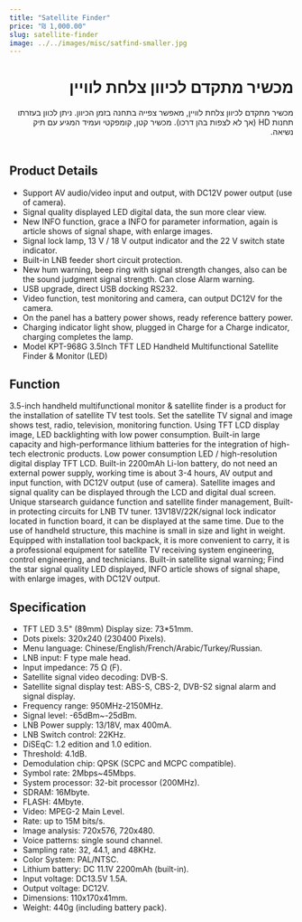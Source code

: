 ```yaml
---
title: "Satellite Finder"
price: "₪ 1,000.00"
slug: satellite-finder
image: ../../images/misc/satfind-smaller.jpg
---
```


<div dir="rtl" style="margin-bottom: 3rem">
<h1>מכשיר מתקדם לכיוון צלחת לוויין</h1>
<p>
מכשיר מתקדם לכיוון צלחת לוויין, מאפשר צפייה בתחנה בזמן הכיוון. ניתן לכוון בעזרתו תחנות HD (אך לא לצפות בהן דרכו). מכשיר קטן, קומפקטי ועמיד המגיע עם תיק נשיאה.</p>
</div>

## Product Details

- Support AV audio/video input and output, with DC12V power output (use of camera).
- Signal quality displayed LED digital data, the sun more clear view.
- New INFO function, grace a INFO for parameter information, again is article shows of signal shape, with enlarge images.
- Signal lock lamp, 13 V / 18 V output indicator and the 22 V switch state indicator.
- Built-in LNB feeder short circuit protection.
- New hum warning, beep ring with signal strength changes, also can be the sound judgment signal strength. Can close Alarm warning.
- USB upgrade, direct USB docking RS232.
- Video function, test monitoring and camera, can output DC12V for the camera.
- On the panel has a battery power shows, ready reference battery power.
- Charging indicator light show, plugged in Charge for a Charge indicator, charging completes the lamp.
- Model KPT-968G 3.5Inch TFT LED Handheld Multifunctional Satellite Finder & Monitor (LED)

## Function

3.5-inch handheld multifunctional monitor & satellite finder is a product for the installation of satellite TV test tools. Set the satellite TV signal and image shows test, radio, television, monitoring function. Using TFT LCD display image, LED backlighting with low power consumption. Built-in large capacity and high-performance lithium batteries for the integration of high-tech electronic products. Low power consumption LED / high-resolution digital display TFT LCD. Built-in 2200mAh Li-lon battery, do not need an external power supply, working time is about 3-4 hours, AV output and input function, with DC12V output (use of camera). Satellite images and signal quality can be displayed through the LCD and digital dual screen. Unique starsearch guidance function and satellite finder management, Built-in protecting circuits for LNB TV tuner. 13V18V/22K/signal lock indicator located in function board, it can be displayed at the same time. Due to the use of handheld structure, this machine is small in size and light in weight. Equipped with installation tool backpack, it is more convenient to carry, it is a professional equipment for satellite TV receiving system engineering, control engineering, and technicians. Built-in satellite signal warning; Find the star signal quality LED displayed, INFO article shows of signal shape, with enlarge images, with DC12V output.

## Specification

- TFT LED 3.5" (89mm) Display size: 73\*51mm.
- Dots pixels: 320x240 (230400 Pixels).
- Menu language: Chinese/English/French/Arabic/Turkey/Russian.
- LNB input: F type male head.
- Input impedance: 75 Ω (F).
- Satellite signal video decoding: DVB-S.
- Satellite signal display test: ABS-S, CBS-2, DVB-S2 signal alarm and signal display.
- Frequency range: 950MHz-2150MHz.
- Signal level: -65dBm~-25dBm.
- LNB Power supply: 13/18V, max 400mA.
- LNB Switch control: 22KHz.
- DiSEqC: 1.2 edition and 1.0 edition.
- Threshold: 4.1dB.
- Demodulation chip: QPSK (SCPC and MCPC compatible).
- Symbol rate: 2Mbps~45Mbps.
- System processor: 32-bit processor (200MHz).
- SDRAM: 16Mbyte.
- FLASH: 4Mbyte.
- Video: MPEG-2 Main Level.
- Rate: up to 15M bits/s.
- Image analysis: 720x576, 720x480.
- Voice patterns: single sound channel.
- Sampling rate: 32, 44.1, and 48KHz.
- Color System: PAL/NTSC.
- Lithium battery: DC 11.1V 2200mAh (built-in).
- Input voltage: DC13.5V 1.5A.
- Output voltage: DC12V.
- Dimensions: 110x170x41mm.
- Weight: 440g (including battery pack).
